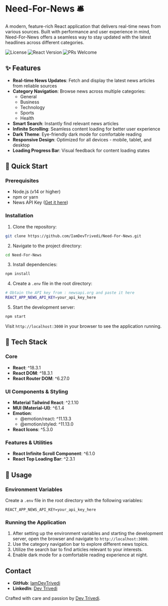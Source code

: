 # Need-For-News 🛎️

A modern, feature-rich React application that delivers real-time news from various sources. Built with performance and user experience in mind, Need-For-News offers a seamless way to stay updated with the latest headlines across different categories.

![License](https://img.shields.io/badge/license-MIT-blue.svg)
![React Version](https://img.shields.io/badge/react-18.3.1-blue.svg)
![PRs Welcome](https://img.shields.io/badge/PRs-welcome-brightgreen.svg)

## ✨ Features

- **Real-time News Updates**: Fetch and display the latest news articles from reliable sources  
- **Category Navigation**: Browse news across multiple categories:  
  - General  
  - Business  
  - Technology  
  - Sports  
  - Health  
- **Smart Search**: Instantly find relevant news articles  
- **Infinite Scrolling**: Seamless content loading for better user experience  
- **Dark Theme**: Eye-friendly dark mode for comfortable reading  
- **Responsive Design**: Optimized for all devices - mobile, tablet, and desktop  
- **Loading Progress Bar**: Visual feedback for content loading states

## 🚀 Quick Start

### Prerequisites

- Node.js (v14 or higher)
- npm or yarn
- News API Key ([Get it here](https://newsapi.org))

### Installation

1. Clone the repository:

```bash
git clone https://github.com/IamDevTrivedi/Need-For-News.git
```

2. Navigate to the project directory:

```bash
cd Need-For-News
```

3. Install dependencies:

```bash
npm install
```

4. Create a `.env` file in the root directory:

```bash
# Obtain the API key from : newsapi.org and paste it here
REACT_APP_NEWS_API_KEY=your_api_key_here
```

5. Start the development server:

```bash
npm start
```

Visit `http://localhost:3000` in your browser to see the application running.

## 🔧 Tech Stack

### Core

- **React**: ^18.3.1
- **React DOM**: ^18.3.1
- **React Router DOM**: ^6.27.0

### UI Components & Styling

- **Material Tailwind React**: ^2.1.10
- **MUI (Material-UI)**: ^6.1.4
- **Emotion**:  
  - @emotion/react: ^11.13.3  
  - @emotion/styled: ^11.13.0
- **React Icons**: ^5.3.0

### Features & Utilities

- **React Infinite Scroll Component**: ^6.1.0
- **React Top Loading Bar**: ^2.3.1

## 📖 Usage

### Environment Variables

Create a `.env` file in the root directory with the following variables:

```env
REACT_APP_NEWS_API_KEY=your_api_key_here
```

### Running the Application

1. After setting up the environment variables and starting the development server, open the browser and navigate to `http://localhost:3000`.
2. Use the category navigation bar to explore different news topics.
3. Utilize the search bar to find articles relevant to your interests.
4. Enable dark mode for a comfortable reading experience at night.

## Contact

- **GitHub**: [IamDevTrivedi](https://github.com/IamDevTrivedi)  
- **LinkedIn**: [Dev Trivedi](https://www.linkedin.com/in/contact-devtrivedi)


Crafted with care and passion by [Dev Trivedi](https://github.com/IamDevTrivedi).
